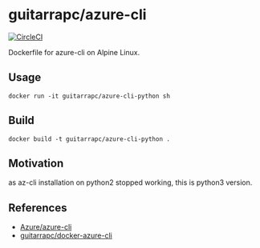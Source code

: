 # guitarrapc/azure-cli

[![CircleCI](https://circleci.com/gh/guitarrapc/docker-azure-cli.svg?style=svg)](https://circleci.com/gh/guitarrapc/docker-azure-cli)

Dockerfile for azure-cli on Alpine Linux.

## Usage

`docker run -it guitarrapc/azure-cli-python sh`

## Build

`docker build -t guitarrapc/azure-cli-python .`

## Motivation

as az-cli installation on python2 stopped working, this is python3 version.

## References

- [Azure/azure-cli](https://github.com/Azure/azure-cli)
- [guitarrapc/docker-azure-cli](https://github.com/matsuu/docker-azure-cli)
